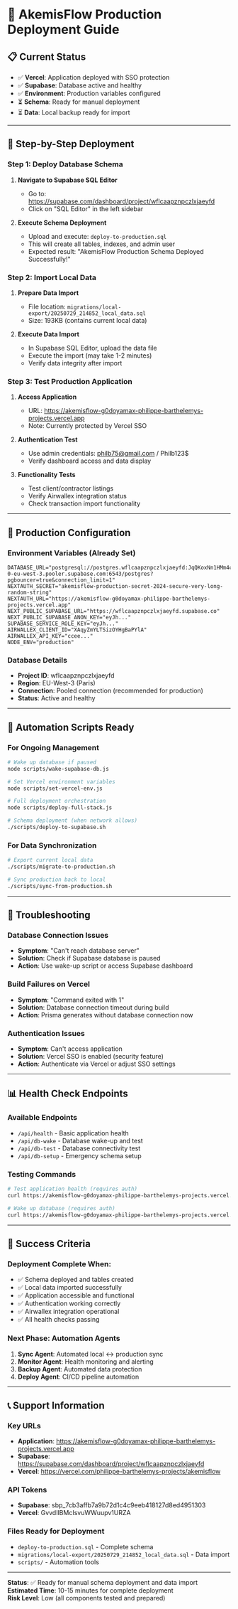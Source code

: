 # 🚀 AkemisFlow Production Deployment Guide

## 📋 Current Status
- ✅ **Vercel**: Application deployed with SSO protection
- ✅ **Supabase**: Database active and healthy  
- ✅ **Environment**: Production variables configured
- ⏳ **Schema**: Ready for manual deployment
- ⏳ **Data**: Local backup ready for import

---

## 🎯 Step-by-Step Deployment

### **Step 1: Deploy Database Schema**

1. **Navigate to Supabase SQL Editor**
   - Go to: https://supabase.com/dashboard/project/wflcaapznpczlxjaeyfd
   - Click on "SQL Editor" in the left sidebar

2. **Execute Schema Deployment**
   - Upload and execute: `deploy-to-production.sql`
   - This will create all tables, indexes, and admin user
   - Expected result: "AkemisFlow Production Schema Deployed Successfully!"

### **Step 2: Import Local Data**

1. **Prepare Data Import**
   - File location: `migrations/local-export/20250729_214852_local_data.sql`
   - Size: 193KB (contains current local data)

2. **Execute Data Import**
   - In Supabase SQL Editor, upload the data file
   - Execute the import (may take 1-2 minutes)
   - Verify data integrity after import

### **Step 3: Test Production Application**

1. **Access Application**
   - URL: https://akemisflow-g0doyamax-philippe-barthelemys-projects.vercel.app
   - Note: Currently protected by Vercel SSO

2. **Authentication Test**
   - Use admin credentials: philb75@gmail.com / Philb123$
   - Verify dashboard access and data display

3. **Functionality Tests**
   - Test client/contractor listings
   - Verify Airwallex integration status
   - Check transaction import functionality

---

## 🔧 Production Configuration

### **Environment Variables (Already Set)**
```
DATABASE_URL="postgresql://postgres.wflcaapznpczlxjaeyfd:JqQKoxNn1HMm4cThe@aws-0-eu-west-3.pooler.supabase.com:6543/postgres?pgbouncer=true&connection_limit=1"
NEXTAUTH_SECRET="akemisflow-production-secret-2024-secure-very-long-random-string"
NEXTAUTH_URL="https://akemisflow-g0doyamax-philippe-barthelemys-projects.vercel.app"
NEXT_PUBLIC_SUPABASE_URL="https://wflcaapznpczlxjaeyfd.supabase.co"
NEXT_PUBLIC_SUPABASE_ANON_KEY="eyJh..."
SUPABASE_SERVICE_ROLE_KEY="eyJh..."
AIRWALLEX_CLIENT_ID="XAqyZmYLTSizOYHgBaPYlA"
AIRWALLEX_API_KEY="ccee..."
NODE_ENV="production"
```

### **Database Details**
- **Project ID**: wflcaapznpczlxjaeyfd
- **Region**: EU-West-3 (Paris)
- **Connection**: Pooled connection (recommended for production)
- **Status**: Active and healthy

---

## 🤖 Automation Scripts Ready

### **For Ongoing Management**
```bash
# Wake up database if paused
node scripts/wake-supabase-db.js

# Set Vercel environment variables
node scripts/set-vercel-env.js

# Full deployment orchestration
node scripts/deploy-full-stack.js

# Schema deployment (when network allows)
./scripts/deploy-to-supabase.sh
```

### **For Data Synchronization**
```bash
# Export current local data
./scripts/migrate-to-production.sh

# Sync production back to local
./scripts/sync-from-production.sh
```

---

## 🚨 Troubleshooting

### **Database Connection Issues**
- **Symptom**: "Can't reach database server"
- **Solution**: Check if Supabase database is paused
- **Action**: Use wake-up script or access Supabase dashboard

### **Build Failures on Vercel**
- **Symptom**: "Command exited with 1"
- **Solution**: Database connection timeout during build
- **Action**: Prisma generates without database connection now

### **Authentication Issues**  
- **Symptom**: Can't access application
- **Solution**: Vercel SSO is enabled (security feature)
- **Action**: Authenticate via Vercel or adjust SSO settings

---

## 📊 Health Check Endpoints

### **Available Endpoints**
- `/api/health` - Basic application health
- `/api/db-wake` - Database wake-up and test
- `/api/db-test` - Database connectivity test
- `/api/db-setup` - Emergency schema setup

### **Testing Commands**
```bash
# Test application health (requires auth)
curl https://akemisflow-g0doyamax-philippe-barthelemys-projects.vercel.app/api/health

# Wake up database (requires auth)  
curl https://akemisflow-g0doyamax-philippe-barthelemys-projects.vercel.app/api/db-wake
```

---

## 🎉 Success Criteria

### **Deployment Complete When:**
- ✅ Schema deployed and tables created
- ✅ Local data imported successfully  
- ✅ Application accessible and functional
- ✅ Authentication working correctly
- ✅ Airwallex integration operational
- ✅ All health checks passing

### **Next Phase: Automation Agents**
1. **Sync Agent**: Automated local ↔ production sync
2. **Monitor Agent**: Health monitoring and alerting
3. **Backup Agent**: Automated data protection
4. **Deploy Agent**: CI/CD pipeline automation

---

## 📞 Support Information

### **Key URLs**
- **Application**: https://akemisflow-g0doyamax-philippe-barthelemys-projects.vercel.app
- **Supabase**: https://supabase.com/dashboard/project/wflcaapznpczlxjaeyfd  
- **Vercel**: https://vercel.com/philippe-barthelemys-projects/akemisflow

### **API Tokens**
- **Supabase**: sbp_7cb3affb7a9b72d1c4c9eeb418127d8ed4951303
- **Vercel**: GvvdIlBMcIsvuWWuupv1URZA

### **Files Ready for Deployment**
- `deploy-to-production.sql` - Complete schema
- `migrations/local-export/20250729_214852_local_data.sql` - Data import
- `scripts/` - Automation tools

---

**Status**: ✅ Ready for manual schema deployment and data import  
**Estimated Time**: 10-15 minutes for complete deployment  
**Risk Level**: Low (all components tested and prepared)